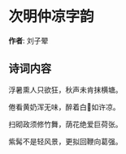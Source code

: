 # 次明仲凉字韵

**作者**: 刘子翚

## 诗词内容

浮暑熏人只欲狂，秋声未肯抹横塘。

倦看黄奶浑无味，醉着白𦈌如许凉。

扫砌政须修竹舞，荫花绝爱巨荷张。

紫髯不是轻风景，更拟回鞭向葛强。


